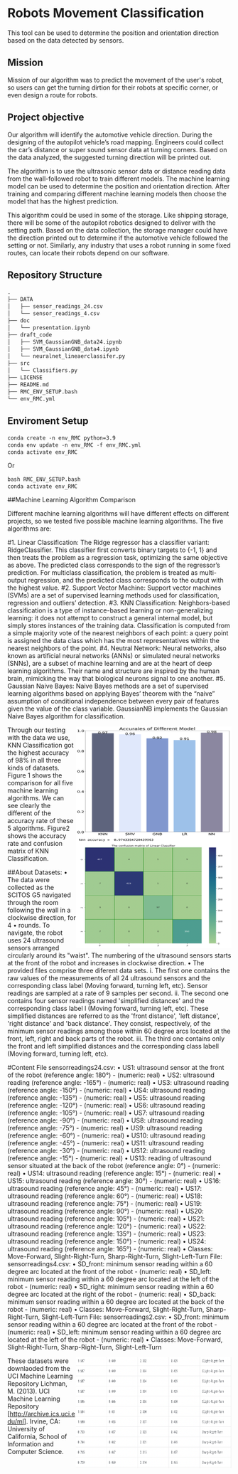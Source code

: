 # Robots Movement Classification
This tool can be used to determine the position and orientation direction based on the data detected by sensors.

## Mission
Mission of our algorithm was to predict the movement of the user's robot, so users can get the turning dirtion for their robots at specific corner, or even design a route for robots.

## Project objective

Our algorithm will identify the automotive vehicle direction. During the designing of the autopilot vehicle’s road mapping. Engineers could collect the car’s distance or super sound sensor data at turning corners. Based on the data analyzed, the suggested turning direction will be printed out. 

The algorithm is to use the ultrasonic sensor data or distance reading data from the wall-followed robot to train different models. The machine learning model can be used to determine the position and orientation direction. After training and comparing different machine learning models then choose the model that has the highest prediction.

This algorithm could be used in some of the storage. Like shipping storage, there will be some of the autopilot robotics designed to deliver with the setting path. Based on the data collection, the storage manager could have the direction printed out to determine if the automotive vehicle followed the setting or not. Similarly, any industry that uses a robot running in some fixed routes, can locate their robots depend on our software.

## Repository Structure
 ```
.
├── DATA
│   ├── sensor_readings_24.csv
│   └── sensor_readings_4.csv
├── doc
│   └── presentation.ipynb
├── draft_code
│   ├── SVM_GaussianGNB_data24.ipynb
│   ├── SVM_GaussianGNB_data4.ipynb
│   └── neuralnet_lineaerclassifer.py
├── src
│   └── Classifiers.py
├── LICENSE
├── README.md
├── RMC_ENV_SETUP.bash
└── env_RMC.yml
 ```

## Enviroment Setup
```
conda create -n env_RMC python=3.9
conda env update -n env_RMC -f env_RMC.yml
conda activate env_RMC
```
Or
```
bash RMC_ENV_SETUP.bash
conda activate env_RMC
```

##Machine Learning Algorithm Comparison

Different machine learning algorithms will have different effects on different projects, so we tested five possible machine learning algorithms. The five algorithms are:

#1.	Linear Classification: 
The Ridge regressor has a classifier variant: RidgeClassifier. This classifier first converts binary targets to {-1, 1} and then treats the problem as a regression task, optimizing the same objective as above. The predicted class corresponds to the sign of the regressor’s prediction. For multiclass classification, the problem is treated as multi-output regression, and the predicted class corresponds to the output with the highest value.
#2.	Support Vector Machine: 
Support vector machines (SVMs) are a set of supervised learning methods used for classification, regression and outliers’ detection.
#3.	KNN Classification: 
Neighbors-based classification is a type of instance-based learning or non-generalizing learning: it does not attempt to construct a general internal model, but simply stores instances of the training data. Classification is computed from a simple majority vote of the nearest neighbors of each point: a query point is assigned the data class which has the most representatives within the nearest neighbors of the point.
#4.	Neutral Network:
Neural networks, also known as artificial neural networks (ANNs) or simulated neural networks (SNNs), are a subset of machine learning and are at the heart of deep learning algorithms. Their name and structure are inspired by the human brain, mimicking the way that biological neurons signal to one another.
#5.	Gaussian Naive Bayes:
Naive Bayes methods are a set of supervised learning algorithms based on applying Bayes’ theorem with the “naive” assumption of conditional independence between every pair of features given the value of the class variable. GaussianNB implements the Gaussian Naive Bayes algorithm for classification.

<img src="doc/img/MLComparison.png" height="250" width="350" align=right></img>
<img src="doc/img/Knn.png" height="250" width="350" align=right></img>

Through our testing with the data we use, KNN Classification got the highest accuracy of 98% in all three kinds of datasets. Figure 1 shows the comparison for all five machine learning algorithms. We can see clearly the different of the accuracy rate of these 5 algorithms. Figure2 shows the accuracy rate and confusion matrix of KNN Classification.

##About Datasets:
•	The data were collected as the SCITOS G5 navigated through the room following the wall in a clockwise direction, for 4 
•	rounds. To navigate, the robot uses 24 ultrasound sensors arranged circularly around its "waist". The numbering of the ultrasound sensors starts at the front of the robot and increases in clockwise direction.
•	The provided files comprise three diferent data sets.
i.	The first one contains the raw values of the measurements of all 24 ultrasound sensors and the corresponding class label (Moving forward, turning left, etc). Sensor readings are sampled at a rate of 9 samples per second.
ii.	The second one contains four sensor readings named 'simplified distances' and the corresponding class label l (Moving forward, turning left, etc). These simplified distances are referred to as the 'front distance', 'left distance', 'right distance' and 'back distance'. They consist, respectively, of the minimum sensor readings among those within 60 degree arcs located at the front, left, right and back parts of the robot.
iii.	The third one contains only the front and left simplified distances and the corresponding class labell (Moving forward, turning left, etc).

#Content
File sensorreadings24.csv:
•	US1: ultrasound sensor at the front of the robot (reference angle: 180°) - (numeric: real)
•	US2: ultrasound reading (reference angle: -165°) - (numeric: real)
•	US3: ultrasound reading (reference angle: -150°) - (numeric: real)
•	US4: ultrasound reading (reference angle: -135°) - (numeric: real)
•	US5: ultrasound reading (reference angle: -120°) - (numeric: real)
•	US6: ultrasound reading (reference angle: -105°) - (numeric: real)
•	US7: ultrasound reading (reference angle: -90°) - (numeric: real)
•	US8: ultrasound reading (reference angle: -75°) - (numeric: real)
•	US9: ultrasound reading (reference angle: -60°) - (numeric: real)
•	US10: ultrasound reading (reference angle: -45°) - (numeric: real)
•	US11: ultrasound reading (reference angle: -30°) - (numeric: real)
•	US12: ultrasound reading (reference angle: -15°) - (numeric: real)
•	US13: reading of ultrasound sensor situated at the back of the robot (reference angle: 0°) - (numeric: real)
•	US14: ultrasound reading (reference angle: 15°) - (numeric: real)
•	US15: ultrasound reading (reference angle: 30°) - (numeric: real)
•	US16: ultrasound reading (reference angle: 45°) - (numeric: real)
•	US17: ultrasound reading (reference angle: 60°) - (numeric: real)
•	US18: ultrasound reading (reference angle: 75°) - (numeric: real)
•	US19: ultrasound reading (reference angle: 90°) - (numeric: real)
•	US20: ultrasound reading (reference angle: 105°) - (numeric: real)
•	US21: ultrasound reading (reference angle: 120°) - (numeric: real)
•	US22: ultrasound reading (reference angle: 135°) - (numeric: real)
•	US23: ultrasound reading (reference angle: 150°) - (numeric: real)
•	US24: ultrasound reading (reference angle: 165°) - (numeric: real)
•	Classes: Move-Forward, Slight-Right-Turn, Sharp-Right-Turn, Slight-Left-Turn
File: sensorreadings4.csv:
•	SD_front: minimum sensor reading within a 60 degree arc located at the front of the robot - (numeric: real)
•	SD_left: minimum sensor reading within a 60 degree arc located at the left of the robot - (numeric: real)
•	SD_right: minimum sensor reading within a 60 degree arc located at the right of the robot - (numeric: real)
•	SD_back: minimum sensor reading within a 60 degree arc located at the back of the robot - (numeric: real)
•	Classes: Move-Forward, Slight-Right-Turn, Sharp-Right-Turn, Slight-Left-Turn
File: sensorreadings2.csv:
•	SD_front: minimum sensor reading within a 60 degree arc located at the front of the robot - (numeric: real)
•	SD_left: minimum sensor reading within a 60 degree arc located at the left of the robot - (numeric: real)
•	Classes: Move-Forward, Slight-Right-Turn, Sharp-Right-Turn, Slight-Left-Turn

<img src="doc/img/Datasets.png" height="250" width="350" align=right></img>

These datasets were downlaoded from the UCI Machine Learning Repository
Lichman, M. (2013). UCI Machine Learning Repository [http://archive.ics.uci.edu/ml]. Irvine, CA: University of California, School of Information and Computer Science. 
